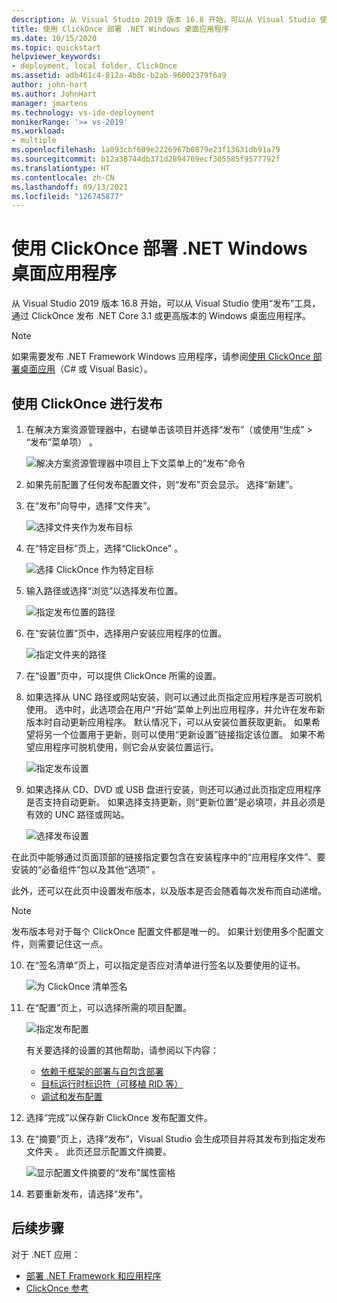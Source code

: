 ```yaml
---
description: 从 Visual Studio 2019 版本 16.8 开始，可以从 Visual Studio 使用“发布”工具，通过 ClickOnce 发布 .NET Core 3.1 或更高版本的 Windows 桌面应用程序。
title: 使用 ClickOnce 部署 .NET Windows 桌面应用程序
ms.date: 10/15/2020
ms.topic: quickstart
helpviewer_keywords:
- deployment, local folder, ClickOnce
ms.assetid: adb461c4-812a-4b8c-b2ab-96002379f6a9
author: john-hart
ms.author: JohnHart
manager: jmartens
ms.technology: vs-ide-deployment
monikerRange: '>= vs-2019'
ms.workload:
- multiple
ms.openlocfilehash: 1a093cbf609e2226967b0879e23f13631db91a79
ms.sourcegitcommit: b12a38744db371d2894769ecf305585f9577792f
ms.translationtype: HT
ms.contentlocale: zh-CN
ms.lasthandoff: 09/13/2021
ms.locfileid: "126745877"
---
```

# <a name="deploy-a-net-windows-desktop-application-using-clickonce"></a>使用 ClickOnce 部署 .NET Windows 桌面应用程序

从 Visual Studio 2019 版本 16.8 开始，可以从 Visual Studio 使用“发布”工具，通过 ClickOnce 发布 .NET Core 3.1 或更高版本的 Windows 桌面应用程序。

> [!NOTE]
> 如果需要发布 .NET Framework Windows 应用程序，请参阅[使用 ClickOnce 部署桌面应用](how-to-publish-a-clickonce-application-using-the-publish-wizard.md)（C# 或 Visual Basic）。

## <a name="publishing-with-clickonce"></a>使用 ClickOnce 进行发布

1. 在解决方案资源管理器中，右键单击该项目并选择“发布”（或使用“生成” > “发布”菜单项）  。

    ![解决方案资源管理器中项目上下文菜单上的“发布”命令](../deployment/media/quickstart-clickonce-solution-explorer.png "选择发布")

1. 如果先前配置了任何发布配置文件，则“发布”页会显示。 选择“新建”。

1. 在“发布”向导中，选择“文件夹”。

    ![选择文件夹作为发布目标](../deployment/media/quickstart-clickonce-publish-folder-category.png "选择文件夹")

1. 在“特定目标”页上，选择“ClickOnce” 。

    ![选择 ClickOnce 作为特定目标](../deployment/media/quickstart-clickonce-publish-folder-target.png "选择 ClickOnce")

1. 输入路径或选择“浏览”以选择发布位置。

    ![指定发布位置的路径](../deployment/media/quickstart-clickonce-publish-location.png "输入路径")

1. 在“安装位置”页中，选择用户安装应用程序的位置。

    ![指定文件夹的路径](../deployment/media/quickstart-clickonce-install-location.png "选择安装位置")

1. 在“设置”页中，可以提供 ClickOnce 所需的设置。

1. 如果选择从 UNC 路径或网站安装，则可以通过此页指定应用程序是否可脱机使用。 选中时，此选项会在用户“开始”菜单上列出应用程序，并允许在发布新版本时自动更新应用程序。 默认情况下，可以从安装位置获取更新。  如果希望将另一个位置用于更新，则可以使用“更新设置”链接指定该位置。 如果不希望应用程序可脱机使用，则它会从安装位置运行。

    ![指定发布设置](../deployment/media/quickstart-clickonce-unc-settings.png "选择发布设置")

1. 如果选择从 CD、DVD 或 USB 盘进行安装，则还可以通过此页指定应用程序是否支持自动更新。 如果选择支持更新，则“更新位置”是必填项，并且必须是有效的 UNC 路径或网站。

    ![选择发布设置](../deployment/media/quickstart-clickonce-settings.png "选择发布设置")

在此页中能够通过页面顶部的链接指定要包含在安装程序中的“应用程序文件”、要安装的“必备组件”包以及其他“选项”  。

此外，还可以在此页中设置发布版本，以及版本是否会随着每次发布而自动递增。

> [!NOTE]
> 发布版本号对于每个 ClickOnce 配置文件都是唯一的。 如果计划使用多个配置文件，则需要记住这一点。

10. 在“签名清单”页上，可以指定是否应对清单进行签名以及要使用的证书。

    ![为 ClickOnce 清单签名](../deployment/media/quickstart-clickonce-sign-manifests.png)

1. 在“配置”页上，可以选择所需的项目配置。

     ![指定发布配置](../deployment/media/quickstart-clickonce-configuration.png)

    有关要选择的设置的其他帮助，请参阅以下内容：

    - [依赖于框架的部署与自包含部署](/dotnet/core/deploying/)
    - [目标运行时标识符（可移植 RID 等）](/dotnet/core/rid-catalog)
    - [调试和发布配置](../ide/understanding-build-configurations.md)

1. 选择“完成”以保存新 ClickOnce 发布配置文件。

1. 在“摘要”页上，选择“发布”，Visual Studio 会生成项目并将其发布到指定发布文件夹 。 此页还显示配置文件摘要。

    ![显示配置文件摘要的“发布”属性窗格](../deployment/media/quickstart-clickonce-summary.png)

1. 若要重新发布，请选择“发布”。

## <a name="next-steps"></a>后续步骤

对于 .NET 应用：

- [部署 .NET Framework 和应用程序](/dotnet/framework/deployment/)
- [ClickOnce 参考](clickonce-reference.md)
